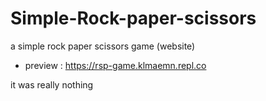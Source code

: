 # Simple-Rock-paper-scissors
a simple rock paper scissors game (website)

- preview : https://rsp-game.klmaemn.repl.co

 it was really nothing
